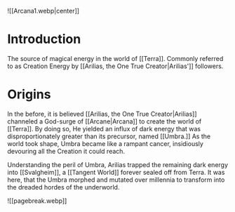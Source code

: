 ![[Arcana1.webp|center]]

# Introduction
The source of magical energy in the world of [[Terra]]. Commonly referred to as Creation Energy by [[Arilias, the One True Creator|Arilias']] followers.

# Origins
In the before, it is believed [[Arilias, the One True Creator|Arilias]] channeled a God-surge of [[Arcane|Arcana]] to create the world of [[Terra]]. By doing so, He yielded an influx of dark energy that was disproportionately greater than its precursor, named [[Umbra.]] As the world took shape, Umbra became like a rampant cancer, insidiously devouring all the Creation it could reach.

Understanding the peril of Umbra, Arilias trapped the remaining dark energy into [[Svalgheim]], a [[Tangent World]] forever sealed off from Terra. It was here, that the Umbra morphed and mutated over millennia to transform into the dreaded hordes of the underworld.

![[pagebreak.webp]]
